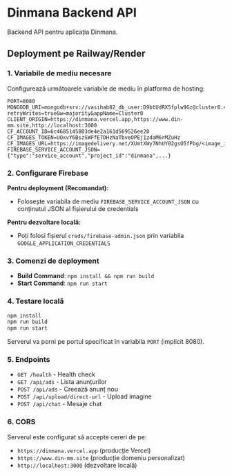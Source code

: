 # Dinmana Backend API

Backend API pentru aplicația Dinmana.

## Deployment pe Railway/Render

### 1. Variabile de mediu necesare

Configurează următoarele variabile de mediu în platforma de hosting:

```
PORT=8080
MONGODB_URI=mongodb+srv://vasihab82_db_user:D9btUdRX5fplw9Gz@cluster0.4vcuu83.mongodb.net/dinmana?retryWrites=true&w=majority&appName=Cluster0
CLIENT_ORIGIN=https://dinmana.vercel.app,https://www.din-mm.site,http://localhost:3000
CF_ACCOUNT_ID=6c4685145803de4e2a161d569526ee20
CF_IMAGES_TOKEN=UOxvY6BszSWFfE7DHzNaTbveOPEj1zdaM6rMZuHz
CF_IMAGES_URL=https://imagedelivery.net/XUmtXWy7NhUY02gsO5fPbg/<image_id>/<variant_name>
FIREBASE_SERVICE_ACCOUNT_JSON={"type":"service_account","project_id":"dinmana",...}
```

### 2. Configurare Firebase

**Pentru deployment (Recomandat):**
- Folosește variabila de mediu `FIREBASE_SERVICE_ACCOUNT_JSON` cu conținutul JSON al fișierului de credentials

**Pentru dezvoltare locală:**
- Poți folosi fișierul `creds/firebase-admin.json` prin variabila `GOOGLE_APPLICATION_CREDENTIALS`

### 3. Comenzi de deployment

- **Build Command**: `npm install && npm run build`
- **Start Command**: `npm run start`

### 4. Testare locală

```bash
npm install
npm run build
npm run start
```

Serverul va porni pe portul specificat în variabila `PORT` (implicit 8080).

### 5. Endpoints

- `GET /health` - Health check
- `GET /api/ads` - Lista anunțurilor
- `POST /api/ads` - Creează anunț nou
- `POST /api/upload/direct-url` - Upload imagine
- `POST /api/chat` - Mesaje chat

### 6. CORS

Serverul este configurat să accepte cereri de pe:
- `https://dinmana.vercel.app` (producție Vercel)
- `https://www.din-mm.site` (producție domeniu personalizat)
- `http://localhost:3000` (dezvoltare locală)

